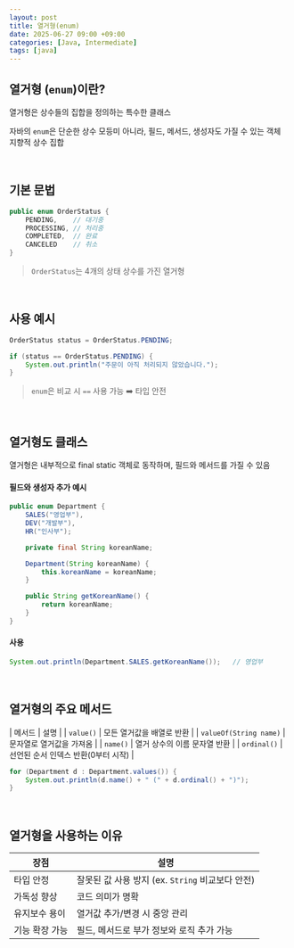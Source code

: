 ```yaml
---
layout: post
title: 열거형(enum)
date: 2025-06-27 09:00 +09:00
categories: [Java, Intermediate]
tags: [java]
---
```


## 열거형 (`enum`)이란?

열거형은 상수들의 집합을 정의하는 특수한 클래스

자바의 `enum`은 단순한 상수 모등미 아니라, 필드, 메서드, 생성자도 가질 수 있는 객체 지향적 상수 집합


<br>

## 기본 문법

```java
public enum OrderStatus {
    PENDING,    // 대기중
    PROCESSING, // 처리중
    COMPLETED,  // 완료
    CANCELED    // 취소    
}
```

> `OrderStatus`는 4개의 상태 상수를 가진 열거형

<br>

## 사용 예시

```java
OrderStatus status = OrderStatus.PENDING;

if (status == OrderStatus.PENDING) {
    System.out.println("주문이 아직 처리되지 않았습니다.");
}
```

> `enum`은 비교 시 `==` 사용 가능 ➡️ 타입 안전

<br>

## 열거형도 클래스

열거형은 내부적으로 final static 객체로 동작하며, 필드와 메서드를 가질 수 있음

#### 필드와 생성자 추가 예시

```java
public enum Department {
    SALES("영업부"),
    DEV("개발부"),
    HR("인사부");

    private final String koreanName;

    Department(String koreanName) {
        this.koreanName = koreanName;
    }

    public String getKoreanName() {
        return koreanName;
    }
}
```

#### 사용

```java
System.out.println(Department.SALES.getKoreanName());   // 영업부
```

<br>

## 열거형의 주요 메서드

| 메서드 | 설명 |
| `value()` | 모든 열거값을 배열로 반환 |
| `valueOf(String name)` | 문자열로 열거값을 가져옴 |
| `name()` | 열거 상수의 이름 문자열 반환 |
| `ordinal()` | 선언된 순서 인덱스 반환(0부터 시작) |


```java
for (Department d : Department.values()) {
    System.out.println(d.name() + " (" + d.ordinal() + ")");
}
```

<br>

## 열거형을 사용하는 이유

| 장점 | 설명 |
|-|-|
| 타입 안정 | 잘못된 값 사용 방지 (ex. `String` 비교보다 안전) |
| 가독성 향상 | 코드 의미가 명확 |
| 유지보수 용이 | 열거값 추가/변경 시 중앙 관리 |
| 기능 확장 가능 | 필드, 메서드로 부가 정보와 로직 추가 가능 |


<br>

